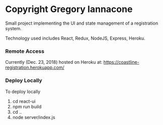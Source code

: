 # Copyright Gregory Iannacone

Small project implementing the UI and state management of a registration system.

Technology used includes React, Redux, NodeJS, Express, Heroku.

### Remote Access
Currently (Dec. 23, 2018) hosted on Heroku at: https://coastline-registration.herokuapp.com/

### Deploy Locally
To deploy locally

1. cd react-ui
2. npm run build
3. cd ..
4. node server/index.js

